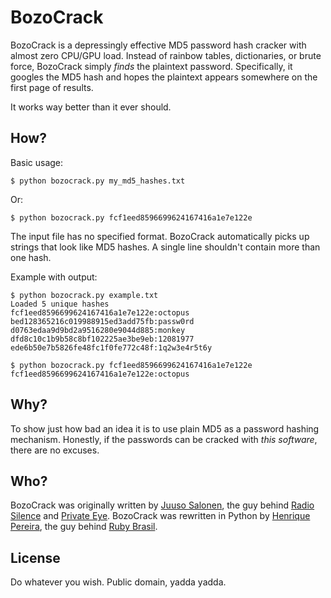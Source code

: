 # BozoCrack
BozoCrack is a depressingly effective MD5 password hash cracker with almost zero CPU/GPU load. Instead of rainbow tables, dictionaries, or brute force, BozoCrack simply *finds* the plaintext password. Specifically, it googles the MD5 hash and hopes the plaintext appears somewhere on the first page of results.

It works way better than it ever should.


## How?
Basic usage:

    $ python bozocrack.py my_md5_hashes.txt

Or:

    $ python bozocrack.py fcf1eed8596699624167416a1e7e122e

The input file has no specified format. BozoCrack automatically picks up strings that look like MD5 hashes. A single line shouldn't contain more than one hash.

Example with output:

    $ python bozocrack.py example.txt
    Loaded 5 unique hashes
    fcf1eed8596699624167416a1e7e122e:octopus
    bed128365216c019988915ed3add75fb:passw0rd
    d0763edaa9d9bd2a9516280e9044d885:monkey
    dfd8c10c1b9b58c8bf102225ae3be9eb:12081977
    ede6b50e7b5826fe48fc1f0fe772c48f:1q2w3e4r5t6y

    $ python bozocrack.py fcf1eed8596699624167416a1e7e122e
    fcf1eed8596699624167416a1e7e122e:octopus


## Why?
To show just how bad an idea it is to use plain MD5 as a password hashing mechanism. Honestly, if the passwords can be cracked with *this software*, there are no excuses.


## Who?
BozoCrack was originally written by [Juuso Salonen](http://twitter.com/juusosalonen), the guy behind [Radio Silence](http://radiosilenceapp.com) and [Private Eye](http://radiosilenceapp.com/private-eye). BozoCrack was rewritten in Python by [Henrique Pereira](http://twitter.com/ikkebr), the guy behind [Ruby Brasil](http://www.ruby-br.com.br).


## License
Do whatever you wish. Public domain, yadda yadda.
